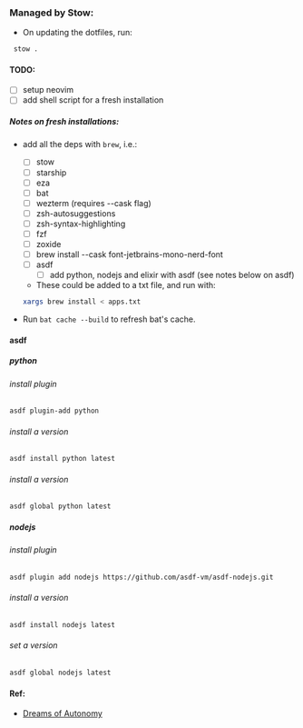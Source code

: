 ### Managed by Stow:

- On updating the dotfiles, run:

```sh
 stow .
```

#### TODO:

- [ ] setup neovim
- [ ] add shell script for a fresh installation

##### Notes on fresh installations:

- add all the deps with `brew`, i.e.:

  - [ ] stow
  - [ ] starship
  - [ ] eza
  - [ ] bat
  - [ ] wezterm (requires --cask flag)
  - [ ] zsh-autosuggestions
  - [ ] zsh-syntax-highlighting
  - [ ] fzf
  - [ ] zoxide
  - [ ] brew install --cask font-jetbrains-mono-nerd-font
  - [ ] asdf
    - [ ] add python, nodejs and elixir with asdf (see notes below on asdf)

  - These could be added to a txt file, and run with:
  ```sh
  xargs brew install < apps.txt
  ```

- Run `bat cache --build` to refresh bat's cache.

#### asdf

##### python

###### install plugin

```sh
asdf plugin-add python
```

###### install a version

```sh
asdf install python latest
```

###### install a version

```sh
asdf global python latest
```

##### nodejs

###### install plugin

```sh
asdf plugin add nodejs https://github.com/asdf-vm/asdf-nodejs.git
```

###### install a version

```sh
asdf install nodejs latest
```

###### set a version

```sh
asdf global nodejs latest
```

#### Ref:

- [Dreams of Autonomy](https://www.youtube.com/watch?v=y6XCebnB9gs)
